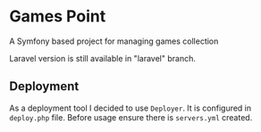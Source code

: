 # Games Point

A Symfony based project for managing games collection

Laravel version is still available in "laravel" branch.

## Deployment
As a deployment tool I decided to use `Deployer`. It is configured in `deploy.php` file. Before usage ensure there is
`servers.yml` created.

